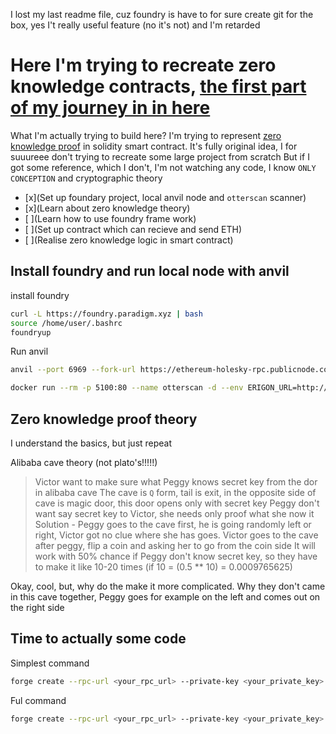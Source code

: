 I lost my last readme file, cuz foundry is have to for sure create git for the box, yes I't really useful feature (no it's not) and I'm retarded

# Here I'm trying to recreate zero knowledge contracts, [the first part of my journey in in here](https://github.com/Wawilow/eth-tolen)

What I'm actually trying to build here?
I'm trying to represent [zero knowledge proof](https://en.wikipedia.org/wiki/Zero-knowledge_proof) in solidity smart contract. It's fully original idea, I for suuureee don't trying to recreate some large project from scratch
But if I got some reference, which I don't, I'm not watching any code, I know `ONLY CONCEPTION` and cryptographic theory

- [x](Set up foundary project, local anvil node and `otterscan` scanner)
- [x](Learn about zero knowledge theory)
- [ ](Learn how to use foundry frame work)
- [ ](Set up contract which can recieve and send ETH)
- [ ](Realise zero knowledge logic in smart contract)

## Install foundry and run local node with anvil
install foundry
```bash
curl -L https://foundry.paradigm.xyz | bash
source /home/user/.bashrc
foundryup
```
Run anvil
```bash
anvil --port 6969 --fork-url https://ethereum-holesky-rpc.publicnode.com
```

```bash
docker run --rm -p 5100:80 --name otterscan -d --env ERIGON_URL=http://localhost:6969 otterscan/otterscan:latest
```

## Zero knowledge proof theory

I understand the basics, but just repeat

Alibaba cave theory (not plato's!!!!!)
> Victor want to make sure what Peggy knows secret key from the dor in alibaba cave
> The cave is `Q` form, tail is exit, in the opposite side of cave is magic door, this door opens only with secret key
> Peggy don't want say secret key to Victor, she needs only proof what she now it
> Solution - Peggy goes to the cave first, he is going randomly left or right, Victor got no clue where she has goes.
> Victor goes to the cave after peggy, flip a coin and asking her to go from the coin side
> It will work with 50% chance if Peggy don't know secret key, so they have to make it like 10-20 times (if 10 = (0.5 ** 10) = 0.0009765625)

Okay, cool, but, why do the make it more complicated. Why they don't came in this cave together, Peggy goes for example on the left and comes out on the right side

## Time to actually some code
Simplest command
```bash
forge create --rpc-url <your_rpc_url> --private-key <your_private_key> src/MyContract.sol:MyContract
```
Ful command
```bash
forge create --rpc-url <your_rpc_url> --private-key <your_private_key> src/MyContract.sol:MyContract
```

